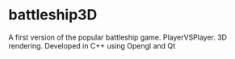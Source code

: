battleship3D
============

A first version of the popular battleship game. PlayerVSPlayer. 3D rendering. Developed in C++ using Opengl and Qt
